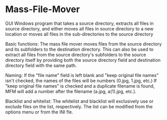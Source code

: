 # Mass-File-Mover
GUI Windows program that takes a source directory, extracts all files in source directory, and either moves all files in source directory to a new location or moves all files in the sub-directories to the source directory

Basic functions: The mass file mover moves files from the source directory and its subfolders to the destination directory. This can also be used to extract all files from the source directory's subfolders to the source directory itself by providing both the source directory field and destination directory field with the same path.

Naming: If the "file name" field is left blank and "keep original file names" isn't checked, the names of the files will be numbers (0.jpg, 1.jpg, etc.) 
If "keep original file names" is checked and a duplicate filename is found, MFM will add a number after the filename (a.jpg, a(1).jpg, etc.). 

Blacklist and whitelist: The whitelist and blacklist will exclusively use or exclude files on the list, respectively. The list can be modified from the options menu or from the INI fle.
